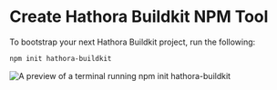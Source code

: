 # Create Hathora Buildkit NPM Tool

To bootstrap your next Hathora Buildkit project, run the following:

```bash
npm init hathora-buildkit
```

![A preview of a terminal running npm init hathora-buildkit](https://user-images.githubusercontent.com/7004280/206886781-8e386d8c-5c99-4ac9-83d0-f2d647a2862a.gif)